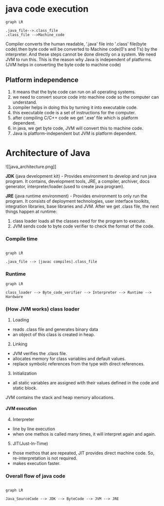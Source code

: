 
# java code execution

```mermaid
graph LR

.java_file-->.class_file
.class_file -->Machine_code
```

Compiler converts the human readable, '.java' file into '.class' file(byte code).then byte code will be converted to Machine code(0's and 1's) by the interpreter. And these steps cannot be done directly on a system. We need JVM to run this. This is the reason why Java is independent of platforms. (JVM helps in converting the byte code to machine code)

## Platform independence

1. It means that the byte code can run on all operating systems.
2. we need to convert source code into machine code so the computer can understand.
3. compiler helps in doing this by turning it into executable code.
4. this executable code is a set of instructions for the computer.
5. after compiling C/C++ code we get '.exe' file which is platform dependent.
6. in java, we get byte code, JVM will convert this to machine code.
7. Java is platform-independent but JVM is platform dependent.

# Architecture of Java

![[java_architecture.png]]

**JDK** (java development kit) - Provides environment to develop and run java program. It contains, development tools, JRE, a compiler, archiver, docs generator, interpreter/loader.(used to create java program).

**JRE** (java runtime environment) - Provides environment to only run the program. It consists of deployment technologies, user interface toolkits, integration libraries, base libraries and JVM.
After we get .class file, the next things happen at runtime:
1. class loader loads all the classes need for the program to execute.
2. JVM sends code to byte code verifier to check the format of the code.

### Compile time

```mermaid

graph LR

.java_file --> |javac compiles|.class_file
```

### Runtime

```mermaid
graph LR

class_loader --> Byte_code_verifier --> Interpreter --> Runtime --> Hardware

```

### (How JVM works) class loader

1. Loading
- reads .class file and generates binary data
- an object of this  class is created in heap.
2. Linking
- JVM verifies the .class file.
- allocates memory for class variables and default values.
- replace symbolic references from the type with direct references.
3. Initialization
- all static variables are assigned with their values defined in the code and static block.

JVM contains the stack and heap memory allocations.

#### JVM execution
4. Interpreter
- line by line execution
- when one methos is called many times, it will interpret again and again.
5. JIT(Just-In-Time)
- those methos that are repeated, JIT provides direct machine code. So, re-interpretation is not required.
- makes execution faster.


### Overall flow of java code

```mermaid

graph LR

Java_SourceCode --> JDK --> ByteCode --> JVM --> JRE

```

